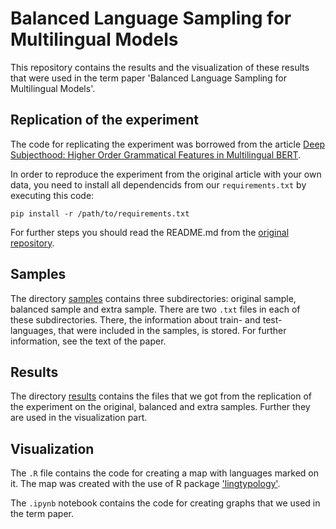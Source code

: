# Balanced Language Sampling for Multilingual Models

This repository contains the results and the visualization of these results that were used in the term paper 'Balanced Language Sampling for Multilingual Models'.

## Replication of the experiment

The code for replicating the experiment was borrowed from the article [Deep Subjecthood: Higher Order Grammatical Features in Multilingual BERT](https://aclanthology.org/2021.eacl-main.215/).

In order to reproduce the experiment from the original article with your own data, you need to install all dependencids from our `requirements.txt` by executing this code:

```
pip install -r /path/to/requirements.txt
```

For further steps you should read the README.md from the [original repository](https://github.com/toizzy/deep-subjecthood).

## Samples

The directory [samples](samples) contains three subdirectories: original sample, balanced sample and extra sample. There are two `.txt` files in each of these subdirectories. There, the information about train- and test-languages, that were included in the samples, is stored. For further information, see the text of the paper.

## Results

The directory [results](results) contains the files that we got from the replication of the experiment on the original, balanced and extra samples. Further they are used in the visualization part.

## Visualization

The `.R` file contains the code for creating a map with languages marked on it. The map was created with the use of R package ['lingtypology'](<https://CRAN.R-project.org/package=lingtypology>).

The `.ipynb` notebook contains the code for creating graphs that we used in the term paper.
